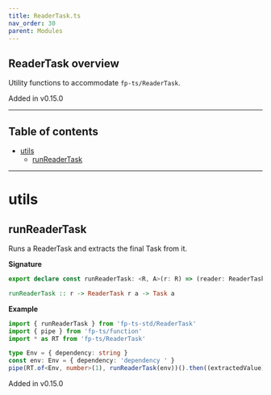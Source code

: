 ```yaml
---
title: ReaderTask.ts
nav_order: 30
parent: Modules
---
```


## ReaderTask overview

Utility functions to accommodate `fp-ts/ReaderTask`.

Added in v0.15.0

---

<h2 class="text-delta">Table of contents</h2>

- [utils](#utils)
  - [runReaderTask](#runreadertask)

---

# utils

## runReaderTask

Runs a ReaderTask and extracts the final Task from it.

**Signature**

```ts
export declare const runReaderTask: <R, A>(r: R) => (reader: ReaderTask<R, A>) => Task<A>
```

```hs
runReaderTask :: r -> ReaderTask r a -> Task a
```

**Example**

```ts
import { runReaderTask } from 'fp-ts-std/ReaderTask'
import { pipe } from 'fp-ts/function'
import * as RT from 'fp-ts/ReaderTask'

type Env = { dependency: string }
const env: Env = { dependency: 'dependency ' }
pipe(RT.of<Env, number>(1), runReaderTask(env))().then((extractedValue) => assert.strictEqual(extractedValue, 1))
```

Added in v0.15.0
